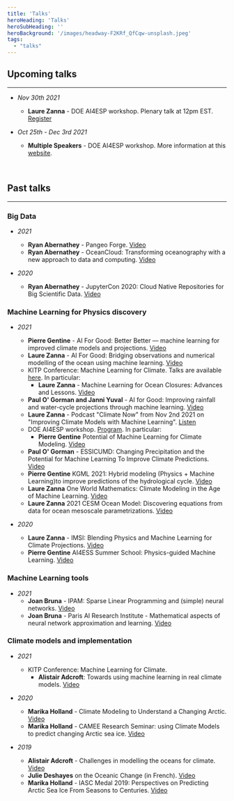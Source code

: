```yaml
---
title: 'Talks'
heroHeading: 'Talks'
heroSubHeading: ''
heroBackground: '/images/headway-F2KRf_QfCqw-unsplash.jpeg'
tags:
  - "talks"
---
```


## Upcoming talks
---

- *Nov 30th 2021* 
  * **Laure Zanna** - DOE AI4ESP workshop. Plenary talk at 12pm EST. <a class="button button-inline" href="https://www.zoomgov.com/webinar/register/WN__baDpUvjQ3O_a7pJ6E_lMA">Register</a>

- *Oct 25th - Dec 3rd 2021* 
  * **Multiple Speakers** - DOE AI4ESP workshop. More information at this [website](https://www.ai4esp.org/workshop/).

<br>

## Past talks
---

### Big Data
- *2021* 
  * **Ryan Abernathey** - Pangeo Forge. <a class="button button-inline" href="https://vimeo.com/510830389">Video</a>
  * **Ryan Abernathey** - OceanCloud: Transforming oceanography with a new approach to data and computing. <a class="button button-inline" href="https://vimeo.com/508434363">Video</a>

- *2020*
  * **Ryan Abernathey** - JupyterCon 2020: Cloud Native Repositories for Big Scientific Data. <a class="button button-inline" href="https://www.youtube.com/watch?v=lg7-qi4dEZ8">Video</a>

### Machine Learning for Physics discovery
- *2021*
  * **Pierre Gentine** - AI For Good: Better Better — machine learning for improved climate models and projections. <a class="button button-inline" href="https://www.youtube.com/watch?v=SYC7ZVLxomI">Video</a>
  * **Laure Zanna** - AI For Good: Bridging observations and numerical modelling of the ocean using machine learning. <a class="button button-inline" href="https://www.youtube.com/watch?v=BLF4w-4JUe4">Video</a>
  * KITP Conference: Machine Learning for Climate. Talks are available [here](https://online.kitp.ucsb.edu/online/climate-c21/). In particular: 
    * **Laure Zanna** -	Machine Learning for Ocean Closures: Advances and Lessons. <a class="button button-inline" href="https://online.kitp.ucsb.edu/online/climate-c21/zanna/">Video</a>
  * **Paul O' Gorman and Janni Yuval** - AI for Good: Improving rainfall and water-cycle projections through machine learning. <a class="button button-inline" href="https://www.youtube.com/watch?v=ehHywbGSaBk">Video</a>
  * **Laure Zanna** - Podcast "Climate Now" from Nov 2nd 2021 on "Improving Climate Models with Machine Learning". <a class="button button-inline" href="https://podcasts.apple.com/us/podcast/climate-now/id1565404483">Listen </a>
  * DOE AI4ESP workshop. [Program](https://www.ai4esp.org/workshop/). In particular: 
    * **Pierre Gentine** Potential of Machine Learning for Climate Modeling. <a class="button button-inline" href="https://youtu.be/YLWD1tqE4FA?t=1042">Video</a>
  * **Paul O' Gorman** - ESSICUMD: Changing Precipitation and the Potential for Machine Learning To Improve Climate Predictions. <a class="button button-inline" href="https://www.youtube.com/watch?v=4evNO_WM5Ko">Video</a>
  * **Pierre Gentine** KGML 2021: Hybrid modeling (Physics + Machine Learning)to improve predictions of the hydrological cycle. <a class="button button-inline" href="https://www.youtube.com/watch?v=1wIH_NKU3JE">Video</a>
  * **Laure Zanna** One World Mathematics: Climate Modeling in the Age of Machine Learning. <a class="button button-inline" href="https://www.youtube.com/watch?v=bH_A1nvwiDI">Video</a>
  * **Laure Zanna** 2021 CESM Ocean Model: Discovering equations from data for ocean mesoscale parametrizations. <a class="button button-inline" href="https://youtu.be/9YQnW9ylacU?t=20685">Video</a>

- *2020* 
  * **Laure Zanna** - IMSI: Blending Physics and Machine Learning for Climate Projections. <a class="button button-inline" href="https://www.imsi.institute/videos/blending-physics-and-machine-learning-to-improve-climate-projections/">Video</a>
  * **Pierre Gentine** AI4ESS Summer School: Physics-guided Machine Learning. <a class="button button-inline" href="https://www.youtube.com/watch?v=T60OmRD102s">Video</a>


### Machine Learning tools 

- *2021* 
  * **Joan Bruna** - IPAM: Sparse Linear Programming and (simple) neural networks. <a class="button button-inline" href="https://www.youtube.com/watch?v=zF2boWRsvMU">Video</a>
  * **Joan Bruna** - Paris AI Research Institute - Mathematical aspects of neural network approximation and learning. <a class="button button-inline" href="https://www.youtube.com/watch?v=CjtXrWJj16c">Video</a>

### Climate models and implementation
- *2021* 
  * KITP Conference: Machine Learning for Climate. 
    * **Alistair Adcroft**: Towards using machine learning in real climate models.  <a class="button button-inline" href="https://online.kitp.ucsb.edu/online/climate-c21/adcroft/">Video</a>

- *2020*
  * **Marika Holland** - Climate Modeling to Understand a Changing Arctic. <a class="button button-inline" href="https://www.youtube.com/watch?v=C1H7MkDTZ7g">Video</a>
  * **Marika Holland** - CAMEE Research Seminar: using Climate Models to predict changing Arctic sea ice. <a class="button button-inline" href="https://www.youtube.com/watch?v=RHAMrCs09W4">Video</a>
  
- *2019* 
  * **Alistair Adcroft** - Challenges in modelling the oceans for climate. <a class="button button-inline" href="https://www.pathlms.com/siam/courses/10878/sections/14374/video_presentations/127453">Video</a> 
  * **Julie Deshayes** on the Oceanic Change (in French). <a class="button button-inline" href="https://www.youtube.com/watch?v=Jl_KeM34gfI">Video</a>
  * **Marika Holland** - IASC Medal 2019: Perspectives on Predicting Arctic Sea Ice From Seasons to Centuries. <a class="button button-inline" href="https://www.youtube.com/watch?v=c-HtcOtgySU&t=48s">Video</a>
 
